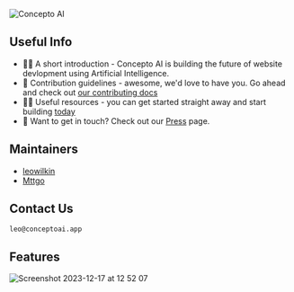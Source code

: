 ![Concepto AI](https://github.com/Concepto-AI/.github/assets/64415791/02401255-11ce-44ed-bba3-d7594aa0ae81)

## Useful Info

- 🙋‍♀️ A short introduction - Concepto AI is building the future of website devlopment using Artificial Intelligence.
- 🌈 Contribution guidelines - awesome, we'd love to have you. Go ahead and check out [our contributing docs](https://docs.conceptoai.app/info/contributing/)
- 👩‍💻 Useful resources - you can get started straight away and start building [today](https://docs.conceptoai.app/info/contributing/)
- 📧 Want to get in touch? Check out our [Press](https://docs.conceptoai.app/info/press/) page.

## Maintainers
- [leowilkin](https://github.com/leowilkin)
- [Mttgo](https://github.com/Mttgo)

## Contact Us

`leo@conceptoai.app`

## Features
![Screenshot 2023-12-17 at 12 52 07](https://github.com/Concepto-AI/.github/assets/64415791/afcace6e-68c8-494d-ae08-19320b60f7fd)
